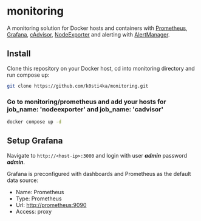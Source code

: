 # monitoring

A monitoring solution for Docker hosts and containers with [Prometheus](https://prometheus.io/), [Grafana](http://grafana.org/), [cAdvisor](https://github.com/google/cadvisor),
[NodeExporter](https://github.com/prometheus/node_exporter) and alerting with [AlertManager](https://github.com/prometheus/alertmanager).

## Install

Clone this repository on your Docker host, cd into monitoring directory and run compose up:

```bash
git clone https://github.com/k0sti4ka/monitoring.git
```
### Go to monitoring/prometheus and add your hosts for job_name: 'nodeexporter' and job_name: 'cadvisor'


```bash
docker compose up -d
```

## Setup Grafana

Navigate to `http://<host-ip>:3000` and login with user ***admin*** password ***admin***.

Grafana is preconfigured with dashboards and Prometheus as the default data source:

* Name: Prometheus
* Type: Prometheus
* Url: [http://prometheus:9090](http://prometheus:9090)
* Access: proxy

